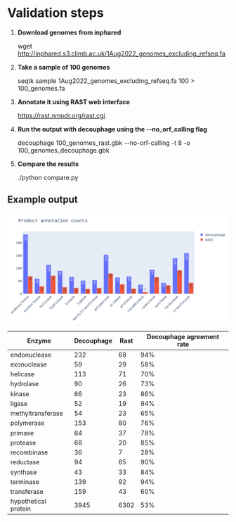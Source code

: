 # Validation steps

1. **Download genomes from inphared**

    
    wget http://inphared.s3.climb.ac.uk/1Aug2022_genomes_excluding_refseq.fa

2. **Take a sample of 100 genomes**

    
    seqtk sample 1Aug2022_genomes_excluding_refseq.fa 100 > 100_genomes.fa

3. **Annotate it using RAST web interface**


    https://rast.nmpdr.org/rast.cgi

4. **Run the output with decouphage using the --no_orf_calling flag**

    
    decouphage 100_genomes_rast.gbk --no-orf-calling -t 8 -o 100_genomes_decouphage.gbk

5. **Compare the results**


    ./python compare.py


## Example output

![alt text](decouphage_image_01.png?raw=true)


| Enzyme | Decouphage | Rast | Decouphage agreement rate |
| ------ | ---------- | ---- | ------------------------- |
| endonuclease |  232 |   68 | 94% |
| exonuclease |   59 |   29 | 58% |
| helicase |  113 |   71 | 70% |
| hydrolase |   90 |   26 | 73% |
| kinase |   66 |   23 | 86% |
| ligase |   52 |   19 | 94% |
| methyltransferase |   54 |   23 | 65% |
| polymerase |  153 |   80 | 76% |
| primase |   64 |   37 | 78% |
| protease |   68 |   20 | 85% |
| recombinase |   36 |    7 | 28% |
| reductase |   94 |   65 | 90% |
| synthase |   43 |   33 | 84% |
| terminase |  139 |   92 | 94% |
| transferase |  159 |   43 | 60% |
| hypothetical protein | 3945 | 6302 | 53% |
